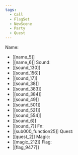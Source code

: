 ```yaml
---
tags:
  - Call
  - FlagSet
  - NewScene
  - Party
  - Quest
---
```

Name:
- [[name_5]]
- [[name_6]]
Sound:
- [[sound_130]]
- [[sound_156]]
- [[sound_17]]
- [[sound_38]]
- [[sound_383]]
- [[sound_384]]
- [[sound_49]]
- [[sound_501]]
- [[sound_521]]
- [[sound_554]]
- [[sound_6]]
- [[sound_7]]
Fn:
- [[sub000_function25]]
Quest:
- [[quest_2]]
Magic:
- [[magic_212]]
Flag:
- [[flag_9477]]
